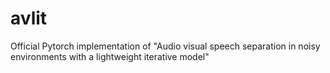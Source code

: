 # avlit
Official Pytorch implementation of "Audio visual speech separation in noisy environments with a lightweight iterative model"
